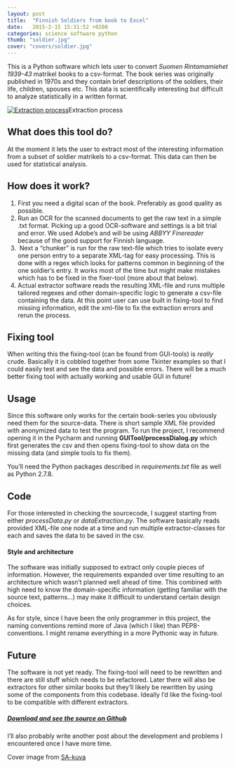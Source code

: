 ```yaml
---
layout: post
title:  "Finnish Soldiers from book to Excel"
date:   2015-2-15 15:31:52 +0200
categories: science software python
thumb: "soldier.jpg"
cover: "covers/soldier.jpg"
---
```


This is a Python software which lets user to convert *Suomen Rintamamiehet 1939-43* matrikel books to a csv-format. The book series was originally published in 1970s and they contain brief descriptions of the soldiers, their life, children, spouses etc. This data is scientifically interesting but difficult to analyze statistically in a written format.

[![Extraction process](http://i.imgur.com/Obp8gM8.jpg)](http://i.imgur.com/Obp8gM8.jpg)Extraction process

## What does this tool do?

At the moment it lets the user to extract most of the interesting information from a subset of soldier matrikels to a csv-format. This data can then be used for statistical analysis.


## How does it work?

1. First you need a digital scan of the book. Preferably as good quality as possible.
2. Run an OCR for the scanned documents to get the raw text in a simple .txt format. Picking up a good OCR-software and settings is a bit trial and error. We used Adobe’s and will be using *ABBYY Finereader* because of the good support for Finnish language.
3.  Next a “chunker” is run for the raw text-file which tries to isolate every one person entry to a separate XML-tag for easy processing. This is done with a regex which looks for patterns common in beginning of the one soldier’s entry. It works most of the time but might make mistakes which has to be fixed in the fixer-tool (more about that below).
4. Actual extractor software reads the resulting XML-file and runs multiple tailored regexes and other domain-specific logic to generate a csv-file containing the data. At this point user can use built in fixing-tool to find missing information, edit the xml-file to fix the extraction errors and rerun the process.


## Fixing tool

When writing this the fixing-tool (can be found from GUI-tools) is *really* crude. Basically it is cobbled together from some Tkinter examples so that I could easily test and see the data and possible errors. There will be a much better fixing tool with actually working and usable GUI in future!


## Usage

Since this software only works for the certain book-series you obviously need them for the source-data. There is short sample XML file provided with anonymized data to test the program. To run the project, I recommend opening it in the Pycharm and running **GUITool/processDialog.py** which first generates the csv and then opens fixing-tool to show data on the missing data (and simple tools to fix them).

You’ll need the Python packages described in *requirements.txt* file as well as Python 2.7.8.


## Code

For those interested in checking the sourcecode, I suggest starting from either *processData.py* or *dataExtraction.py*. The software basically reads provided XML-file one node at a time and run multiple extractor-classes for each and saves the data to be saved in the csv.

#### Style and architecture

The software was initially supposed to extract only couple pieces of information. However, the requirements expanded over time resulting to an architecture which wasn’t planned well ahead of time. This combined with high need to know the domain-specific information (getting familiar with the source text, patterns…) may make it difficult to understand certain design choices.

As for style, since I have been the only programmer in this project, the naming conventions remind more of Java (which I like) than PEP8-conventions. I might rename everything in a more Pythonic way in future.


## Future

The software is not yet ready. The fixing-tool will need to be rewritten and there are still stuff which needs to be refactored. Later there will also be extractors for other similar books but they’ll likely be rewritten by using some of the components from this codebase. Ideally I’d like the fixing-tool to be compatible with different extractors.


##### [Download and see the source on Github](https://github.com/Tumetsu/finnish-soldiers-matrikel-extractor)

I’ll also probably write another post about the development and problems I encountered once I have more time.

Cover image from [SA-kuva](sa-kuva.fi)

